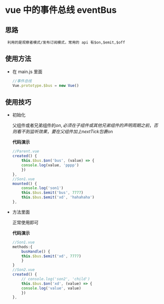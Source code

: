 # vue 中的事件总线 eventBus

## 思路

     利用的是观察者模式/发布订阅模式，常用的 api 有$on,$emit,$off

## 使用方法

- 在 main.js 里面

  ```js
  //事件总线
  Vue.prototype.$bus = new Vue()
  ```

## 使用技巧

- 初始化

  父组件或者兄弟组件的$on,必须在子组件或其他兄弟组件的声明周期之前，否则看不到监听效果，要在父组件加上nextTick包裹$on

  **代码演示**

  ```js
  //Parent.vue
  created() {
      this.$bus.$on('bus', (value) => {
      console.log(value, 'pppp')
      })
  },
  //Son1.vue
  mounted() {
      console.log('son1')
      this.$bus.$emit('bus', 7777)
      this.$bus.$emit('xd', 'hahahaha')
  },
  ```

- 方法里面

  正常使用即可

  **代码演示**

  ```js
  //Son1.vue
  methods:{
      busHandle() {
      this.$bus.$emit('xd', 7777)
      }
  }
  //Son2.vue
  created() {
      // console.log('son2', 'child')
      this.$bus.$on('xd', (value) => {
      console.log('value', value)
      })
  },
  ```
